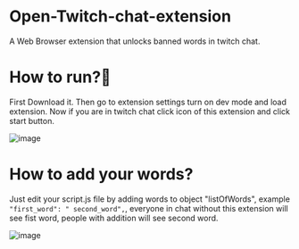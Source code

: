 # Open-Twitch-chat-extension
A Web Browser extension that unlocks banned words in twitch chat.

# How to run?🚀
First Download it. Then go to extension settings turn on dev mode and load extension.
Now if you are in twitch chat click icon of this extension and click start button.


![image](https://user-images.githubusercontent.com/98473383/189494303-8499fcb0-d436-4a1a-be85-de246d80f645.png)

# How to add your words?
Just edit your script.js file by adding words to object "listOfWords", example ` "first_word": "
second_word", `, everyone in chat without this extension will see fist word, people with addition will see second word.


![image](https://user-images.githubusercontent.com/98473383/189494421-6a28d021-0ea1-40e5-9f68-76b626c37718.png)

